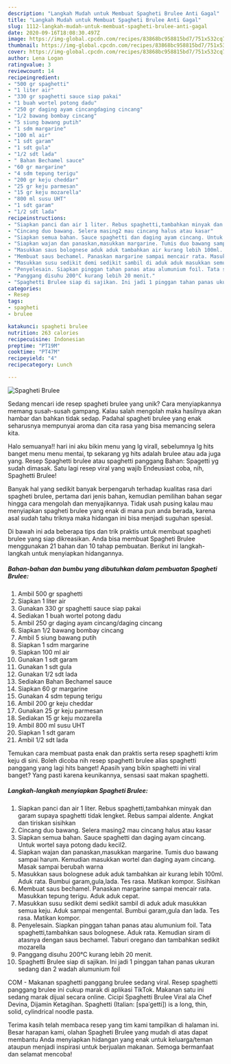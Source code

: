 ```yaml
---
description: "Langkah Mudah untuk Membuat Spagheti Brulee Anti Gagal"
title: "Langkah Mudah untuk Membuat Spagheti Brulee Anti Gagal"
slug: 1112-langkah-mudah-untuk-membuat-spagheti-brulee-anti-gagal
date: 2020-09-16T18:08:30.497Z
image: https://img-global.cpcdn.com/recipes/83868bc958815bd7/751x532cq70/spagheti-brulee-foto-resep-utama.jpg
thumbnail: https://img-global.cpcdn.com/recipes/83868bc958815bd7/751x532cq70/spagheti-brulee-foto-resep-utama.jpg
cover: https://img-global.cpcdn.com/recipes/83868bc958815bd7/751x532cq70/spagheti-brulee-foto-resep-utama.jpg
author: Lena Logan
ratingvalue: 3
reviewcount: 14
recipeingredient:
- "500 gr spaghetti"
- "1 liter air"
- "330 gr spaghetti sauce siap pakai"
- "1 buah wortel potong dadu"
- "250 gr daging ayam cincangdaging cincang"
- "1/2 bawang bombay cincang"
- "5 siung bawang putih"
- "1 sdm margarine"
- "100 ml air"
- "1 sdt garam"
- "1 sdt gula"
- "1/2 sdt lada"
- " Bahan Bechamel sauce"
- "60 gr margarine"
- "4 sdm tepung terigu"
- "200 gr keju cheddar"
- "25 gr keju parmesan"
- "15 gr keju mozarella"
- "800 ml susu UHT"
- "1 sdt garam"
- "1/2 sdt lada"
recipeinstructions:
- "Siapkan panci dan air 1 liter. Rebus spaghetti,tambahkan minyak dan garam supaya spaghetti tidak lengket. Rebus sampai aldente. Angkat dan tiriskan sisihkan"
- "Cincang duo bawang. Selera masing2 mau cincang halus atau kasar"
- "Siapkan semua bahan. Sauce spaghetti dan daging ayam cincang. Untuk wortel saya potong dadu kecil2."
- "Siapkan wajan dan panaskan,masukkan margarine. Tumis duo bawang sampai harum. Kemudian masukkan wortel dan daging ayam cincang. Masak sampai berubah warna"
- "Masukkan saus bolognese aduk aduk tambahkan air kurang lebih 100ml. Aduk rata. Bumbui garam,gula,lada. Tes rasa. Matikan kompor. Sisihkan"
- "Membuat saus bechamel. Panaskan margarine sampai mencair rata. Masukkan tepung terigu. Aduk aduk cepat."
- "Masukkan susu sedikit demi sedikit sambil di aduk aduk masukkan semua keju. Aduk sampai mengental. Bumbui garam,gula dan lada. Tes rasa. Matikan kompor."
- "Penyelesain. Siapkan pinggan tahan panas atau alumunium foil. Tata spaghetti,tambahkan saus bolognese. Aduk rata. Kemudian siram di atasnya dengan saus bechamel. Taburi oregano dan tambahkan sedikit mozarella"
- "Panggang disuhu 200°C kurang lebih 20 menit."
- "Spaghetti Brulee siap di sajikan. Ini jadi 1 pinggan tahan panas ukuran sedang dan 2 wadah alumunium foil"
categories:
- Resep
tags:
- spagheti
- brulee

katakunci: spagheti brulee 
nutrition: 263 calories
recipecuisine: Indonesian
preptime: "PT19M"
cooktime: "PT47M"
recipeyield: "4"
recipecategory: Lunch

---
```



![Spagheti Brulee](https://img-global.cpcdn.com/recipes/83868bc958815bd7/751x532cq70/spagheti-brulee-foto-resep-utama.jpg)

Sedang mencari ide resep spagheti brulee yang unik? Cara menyiapkannya memang susah-susah gampang. Kalau salah mengolah maka hasilnya akan hambar dan bahkan tidak sedap. Padahal spagheti brulee yang enak seharusnya mempunyai aroma dan cita rasa yang bisa memancing selera kita.

Halo semuanya!! hari ini aku bikin menu yang lg virall, sebelumnya lg hits banget menu menu mentai, tp sekarang yg hits adalah brulee atau ada juga yang. Resep Spaghetti brulee atau spaghetti panggang Bahan: Spagetti yg sudah dimasak. Satu lagi resep viral yang wajib Endeusiast coba, nih, Spaghetti Brulee!

Banyak hal yang sedikit banyak berpengaruh terhadap kualitas rasa dari spagheti brulee, pertama dari jenis bahan, kemudian pemilihan bahan segar hingga cara mengolah dan menyajikannya. Tidak usah pusing kalau mau menyiapkan spagheti brulee yang enak di mana pun anda berada, karena asal sudah tahu triknya maka hidangan ini bisa menjadi suguhan spesial.


Di bawah ini ada beberapa tips dan trik praktis untuk membuat spagheti brulee yang siap dikreasikan. Anda bisa membuat Spagheti Brulee menggunakan 21 bahan dan 10 tahap pembuatan. Berikut ini langkah-langkah untuk menyiapkan hidangannya.

<!--inarticleads1-->

##### Bahan-bahan dan bumbu yang dibutuhkan dalam pembuatan Spagheti Brulee:

1. Ambil 500 gr spaghetti
1. Siapkan 1 liter air
1. Gunakan 330 gr spaghetti sauce siap pakai
1. Sediakan 1 buah wortel potong dadu
1. Ambil 250 gr daging ayam cincang/daging cincang
1. Siapkan 1/2 bawang bombay cincang
1. Ambil 5 siung bawang putih
1. Siapkan 1 sdm margarine
1. Siapkan 100 ml air
1. Gunakan 1 sdt garam
1. Gunakan 1 sdt gula
1. Gunakan 1/2 sdt lada
1. Sediakan  Bahan Bechamel sauce
1. Siapkan 60 gr margarine
1. Gunakan 4 sdm tepung terigu
1. Ambil 200 gr keju cheddar
1. Gunakan 25 gr keju parmesan
1. Sediakan 15 gr keju mozarella
1. Ambil 800 ml susu UHT
1. Siapkan 1 sdt garam
1. Ambil 1/2 sdt lada


Temukan cara membuat pasta enak dan praktis serta resep spaghetti krim keju di sini. Boleh dicoba nih resep spaghetti brulee alias spaghetti panggang yang lagi hits banget! Apasih yang bikin spaghetti ini viral banget? Yang pasti karena keunikannya, sensasi saat makan spaghetti. 

<!--inarticleads2-->

##### Langkah-langkah menyiapkan Spagheti Brulee:

1. Siapkan panci dan air 1 liter. Rebus spaghetti,tambahkan minyak dan garam supaya spaghetti tidak lengket. Rebus sampai aldente. Angkat dan tiriskan sisihkan
1. Cincang duo bawang. Selera masing2 mau cincang halus atau kasar
1. Siapkan semua bahan. Sauce spaghetti dan daging ayam cincang. Untuk wortel saya potong dadu kecil2.
1. Siapkan wajan dan panaskan,masukkan margarine. Tumis duo bawang sampai harum. Kemudian masukkan wortel dan daging ayam cincang. Masak sampai berubah warna
1. Masukkan saus bolognese aduk aduk tambahkan air kurang lebih 100ml. Aduk rata. Bumbui garam,gula,lada. Tes rasa. Matikan kompor. Sisihkan
1. Membuat saus bechamel. Panaskan margarine sampai mencair rata. Masukkan tepung terigu. Aduk aduk cepat.
1. Masukkan susu sedikit demi sedikit sambil di aduk aduk masukkan semua keju. Aduk sampai mengental. Bumbui garam,gula dan lada. Tes rasa. Matikan kompor.
1. Penyelesain. Siapkan pinggan tahan panas atau alumunium foil. Tata spaghetti,tambahkan saus bolognese. Aduk rata. Kemudian siram di atasnya dengan saus bechamel. Taburi oregano dan tambahkan sedikit mozarella
1. Panggang disuhu 200°C kurang lebih 20 menit.
1. Spaghetti Brulee siap di sajikan. Ini jadi 1 pinggan tahan panas ukuran sedang dan 2 wadah alumunium foil


COM - Makanan spaghetti panggang brulee sedang viral. Resep spaghetti panggang brulee ini cukup marak di aplikasi TikTok. Makanan satu ini sedang marak dijual secara online. Cicipi Spaghetti Brulee Viral ala Chef Devina, Dijamin Ketagihan. Spaghetti (Italian: [spaˈɡetti]) is a long, thin, solid, cylindrical noodle pasta. 

Terima kasih telah membaca resep yang tim kami tampilkan di halaman ini. Besar harapan kami, olahan Spagheti Brulee yang mudah di atas dapat membantu Anda menyiapkan hidangan yang enak untuk keluarga/teman ataupun menjadi inspirasi untuk berjualan makanan. Semoga bermanfaat dan selamat mencoba!
